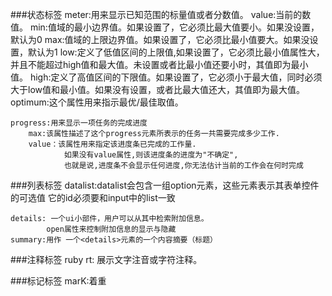 ###状态标签
	meter:用来显示已知范围的标量值或者分数值。
		value:当前的数值。
		min:值域的最小边界值。如果设置了，它必须比最大值要小。如果没设置，默认为0
		max:值域的上限边界值。如果设置了，它必须比最小值要大。如果没设置，默认为1
		low:定义了低值区间的上限值,如果设置了，它必须比最小值属性大，并且不能超过high值和最大值。未设置或者比最小值还要小时，其值即为最小值。
		high:定义了高值区间的下限值。如果设置了，它必须小于最大值，同时必须大于low值和最小值。如果没有设置，或者比最大值还大，其值即为最大值。
		optimum:这个属性用来指示最优/最佳取值。

	progress:用来显示一项任务的完成进度
		max:该属性描述了这个progress元素所表示的任务一共需要完成多少工作.
		value：该属性用来指定该进度条已完成的工作量.
				如果没有value属性,则该进度条的进度为"不确定",
				也就是说,进度条不会显示任何进度,你无法估计当前的工作会在何时完成

###列表标签
	datalist:datalist会包含一组option元素，这些元素表示其表单控件的可选值
				它的id必须要和input中的list一致
	
	details: 一个ui小部件，用户可以从其中检索附加信息。
			open属性来控制附加信息的显示与隐藏
	summary:用作 一个<details>元素的一个内容摘要（标题）
	
###注释标签
	ruby
	rt: 展示文字注音或字符注释。
	
###标记标签
	marK:着重
	
